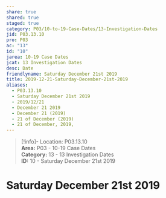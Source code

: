 ```yaml
---  
share: true  
shared: true  
staged: true  
category: P03/10-to-19-Case-Dates/13-Investigation-Dates  
jid: P03.13.10  
pro: P03  
ac: "13"  
id: "10"  
jarea: 10-19 Case Dates  
jcat: 13 Investigation Dates  
desc: Date  
friendlyname: Saturday December 21st 2019  
title: 2019-12-21-Saturday-December-21st-2019  
aliases:  
  - P03.13.10  
  - Saturday December 21st 2019  
  - 2019/12/21  
  - December 21 2019  
  - December 21 (2019)  
  - 21 of December (2019)  
  - 21 of December, 2019,  
---  
```

  
>[!info]- Location: P03.13.10  
>**Area:** P03 - 10-19 Case Dates  
>**Category:** 13 - 13 Investigation Dates  
>**ID:** 10 - Saturday December 21st 2019  
  
# Saturday December 21st 2019  
